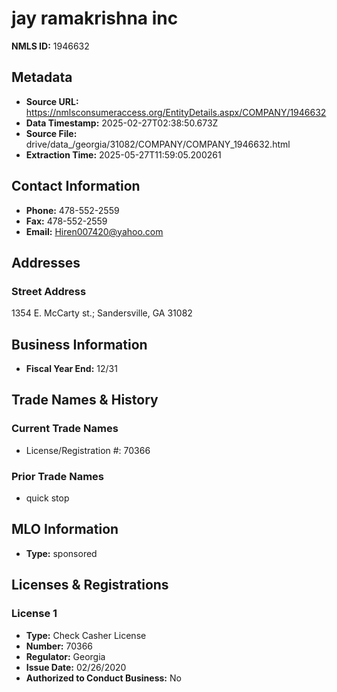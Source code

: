 # jay ramakrishna inc

**NMLS ID:** 1946632

## Metadata
- **Source URL:** https://nmlsconsumeraccess.org/EntityDetails.aspx/COMPANY/1946632
- **Data Timestamp:** 2025-02-27T02:38:50.673Z
- **Source File:** drive/data_/georgia/31082/COMPANY/COMPANY_1946632.html
- **Extraction Time:** 2025-05-27T11:59:05.200261

## Contact Information
- **Phone:** 478-552-2559
- **Fax:** 478-552-2559
- **Email:** Hiren007420@yahoo.com

## Addresses
### Street Address
1354 E. McCarty st.; Sandersville, GA 31082

## Business Information
- **Fiscal Year End:** 12/31

## Trade Names & History
### Current Trade Names
- License/Registration #: 70366

### Prior Trade Names
- quick stop

## MLO Information
- **Type:** sponsored

## Licenses & Registrations

### License 1
- **Type:** Check Casher License
- **Number:** 70366
- **Regulator:** Georgia
- **Issue Date:** 02/26/2020
- **Authorized to Conduct Business:** No
